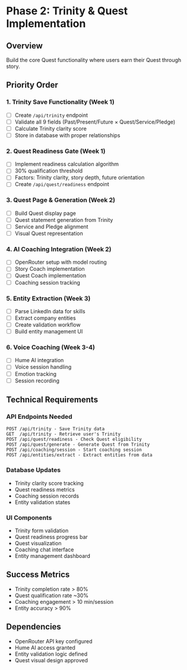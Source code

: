 # Phase 2: Trinity & Quest Implementation

## Overview
Build the core Quest functionality where users earn their Quest through story.

## Priority Order

### 1. Trinity Save Functionality (Week 1)
- [ ] Create `/api/trinity` endpoint
- [ ] Validate all 9 fields (Past/Present/Future × Quest/Service/Pledge)
- [ ] Calculate Trinity clarity score
- [ ] Store in database with proper relationships

### 2. Quest Readiness Gate (Week 1)
- [ ] Implement readiness calculation algorithm
- [ ] 30% qualification threshold
- [ ] Factors: Trinity clarity, story depth, future orientation
- [ ] Create `/api/quest/readiness` endpoint

### 3. Quest Page & Generation (Week 2)
- [ ] Build Quest display page
- [ ] Quest statement generation from Trinity
- [ ] Service and Pledge alignment
- [ ] Visual Quest representation

### 4. AI Coaching Integration (Week 2)
- [ ] OpenRouter setup with model routing
- [ ] Story Coach implementation
- [ ] Quest Coach implementation
- [ ] Coaching session tracking

### 5. Entity Extraction (Week 3)
- [ ] Parse LinkedIn data for skills
- [ ] Extract company entities
- [ ] Create validation workflow
- [ ] Build entity management UI

### 6. Voice Coaching (Week 3-4)
- [ ] Hume AI integration
- [ ] Voice session handling
- [ ] Emotion tracking
- [ ] Session recording

## Technical Requirements

### API Endpoints Needed
```
POST /api/trinity - Save Trinity data
GET  /api/trinity - Retrieve user's Trinity
POST /api/quest/readiness - Check Quest eligibility
POST /api/quest/generate - Generate Quest from Trinity
POST /api/coaching/session - Start coaching session
POST /api/entities/extract - Extract entities from data
```

### Database Updates
- Trinity clarity score tracking
- Quest readiness metrics
- Coaching session records
- Entity validation states

### UI Components
- Trinity form validation
- Quest readiness progress bar
- Quest visualization
- Coaching chat interface
- Entity management dashboard

## Success Metrics
- Trinity completion rate > 80%
- Quest qualification rate ~30%
- Coaching engagement > 10 min/session
- Entity accuracy > 90%

## Dependencies
- OpenRouter API key configured
- Hume AI access granted
- Entity validation logic defined
- Quest visual design approved